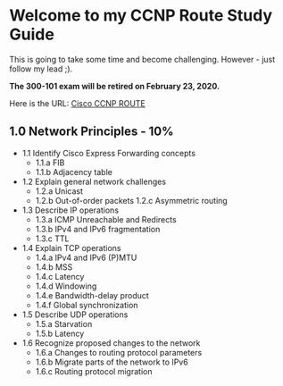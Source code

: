 # Welcome to my CCNP Route Study Guide

This is going to take some time and become challenging. However - just follow my lead ;). 

__The 300-101 exam will be retired on February 23, 2020.__

Here is the URL: [Cisco CCNP ROUTE](https://learningnetwork.cisco.com/community/certifications/ccnp/route_v2/exam-topics)

## 1.0 Network Principles - 10%

- 1.1 Identify Cisco Express Forwarding concepts
    - 1.1.a FIB
    - 1.1.b Adjacency table
- 1.2 Explain general network challenges
    - 1.2.a Unicast
    - 1.2.b Out-of-order packets
    1.2.c Asymmetric routing
- 1.3 Describe IP operations
    - 1.3.a ICMP Unreachable and Redirects
    - 1.3.b IPv4 and IPv6 fragmentation
    - 1.3.c TTL
- 1.4 Explain TCP operations
    - 1.4.a IPv4 and IPv6 (P)MTU
    - 1.4.b MSS
    - 1.4.c Latency
    - 1.4.d Windowing
    - 1.4.e Bandwidth-delay product
    - 1.4.f Global synchronization
- 1.5 Describe UDP operations
    - 1.5.a Starvation
    - 1.5.b Latency
- 1.6 Recognize proposed changes to the network
    - 1.6.a Changes to routing protocol parameters
    - 1.6.b Migrate parts of the network to IPv6
    - 1.6.c Routing protocol migration